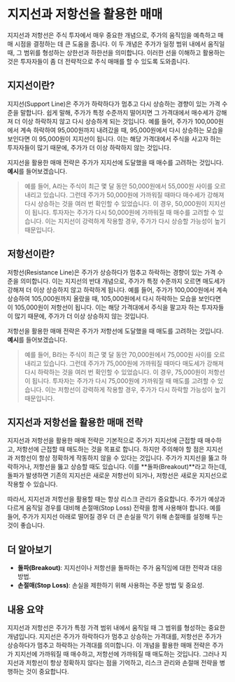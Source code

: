 # 지지선과 저항선을 활용한 매매

지지선과 저항선은 주식 투자에서 매우 중요한 개념으로, 주가의 움직임을 예측하고 매매 시점을 결정하는 데 큰 도움을 줍니다. 이 두 개념은 주가가 일정 범위 내에서 움직일 때, 그 범위를 형성하는 상한선과 하한선을 의미합니다. 이러한 선을 이해하고 활용하는 것은 투자자들이 좀 더 전략적으로 주식 매매를 할 수 있도록 도와줍니다.

## 지지선이란?

지지선(Support Line)은 주가가 하락하다가 멈추고 다시 상승하는 경향이 있는 가격 수준을 말합니다. 쉽게 말해, 주가가 특정 수준까지 떨어지면 그 가격대에서 매수세가 강해져 더 이상 하락하지 않고 다시 상승하게 되는 것입니다. 예를 들어, 주가가 100,000원에서 계속 하락하여 95,000원까지 내려갔을 때, 95,000원에서 다시 상승하는 모습을 보인다면 이 95,000원이 지지선이 됩니다. 이는 해당 가격대에서 주식을 사고자 하는 투자자들이 많기 때문에, 주가가 더 이상 하락하지 않는 것입니다.

지지선을 활용한 매매 전략은 주가가 지지선에 도달했을 때 매수를 고려하는 것입니다. **예시**를 들어보겠습니다.

> 예를 들어, A라는 주식이 최근 몇 달 동안 50,000원에서 55,000원 사이를 오르내리고 있습니다. 그런데 주가가 50,000원에 가까워질 때마다 매수세가 강해져 다시 상승하는 것을 여러 번 확인할 수 있었습니다. 이 경우, 50,000원이 지지선이 됩니다. 투자자는 주가가 다시 50,000원에 가까워질 때 매수를 고려할 수 있습니다. 이는 지지선이 강력하게 작용할 경우, 주가가 다시 상승할 가능성이 높기 때문입니다.

## 저항선이란?

저항선(Resistance Line)은 주가가 상승하다가 멈추고 하락하는 경향이 있는 가격 수준을 의미합니다. 이는 지지선의 반대 개념으로, 주가가 특정 수준까지 오르면 매도세가 강해져 더 이상 상승하지 않고 하락하게 됩니다. 예를 들어, 주가가 100,000원에서 계속 상승하여 105,000원까지 올랐을 때, 105,000원에서 다시 하락하는 모습을 보인다면 이 105,000원이 저항선이 됩니다. 이는 해당 가격대에서 주식을 팔고자 하는 투자자들이 많기 때문에, 주가가 더 이상 상승하지 않는 것입니다.

저항선을 활용한 매매 전략은 주가가 저항선에 도달했을 때 매도를 고려하는 것입니다. **예시**를 들어보겠습니다.

> 예를 들어, B라는 주식이 최근 몇 달 동안 70,000원에서 75,000원 사이를 오르내리고 있습니다. 그런데 주가가 75,000원에 가까워질 때마다 매도세가 강해져 다시 하락하는 것을 여러 번 확인할 수 있었습니다. 이 경우, 75,000원이 저항선이 됩니다. 투자자는 주가가 다시 75,000원에 가까워질 때 매도를 고려할 수 있습니다. 이는 저항선이 강력하게 작용할 경우, 주가가 다시 하락할 가능성이 높기 때문입니다.

## 지지선과 저항선을 활용한 매매 전략

지지선과 저항선을 활용한 매매 전략은 기본적으로 주가가 지지선에 근접할 때 매수하고, 저항선에 근접할 때 매도하는 것을 목표로 합니다. 하지만 주의해야 할 점은 지지선과 저항선이 항상 정확하게 작동하지 않을 수 있다는 것입니다. 주가가 지지선을 뚫고 하락하거나, 저항선을 뚫고 상승할 때도 있습니다. 이를 **돌파(Breakout)**라고 하는데, 돌파가 발생하면 기존의 지지선은 새로운 저항선이 되거나, 저항선은 새로운 지지선으로 작용할 수 있습니다.

따라서, 지지선과 저항선을 활용할 때는 항상 리스크 관리가 중요합니다. 주가가 예상과 다르게 움직일 경우를 대비해 손절매(Stop Loss) 전략을 함께 사용해야 합니다. 예를 들어, 주가가 지지선 아래로 떨어질 경우 더 큰 손실을 막기 위해 손절매를 설정해 두는 것이 좋습니다.

## 더 알아보기

- **돌파(Breakout)**: 지지선이나 저항선을 돌파하는 주가 움직임에 대한 전략과 대응 방법.
- **손절매(Stop Loss)**: 손실을 제한하기 위해 사용하는 주문 방법 및 중요성.

## 내용 요약

지지선과 저항선은 주가가 특정 가격 범위 내에서 움직일 때 그 범위를 형성하는 중요한 개념입니다. 지지선은 주가가 하락하다가 멈추고 상승하는 가격대를, 저항선은 주가가 상승하다가 멈추고 하락하는 가격대를 의미합니다. 이 개념을 활용한 매매 전략은 주가가 지지선에 가까워질 때 매수하고, 저항선에 가까워질 때 매도하는 것입니다. 그러나 지지선과 저항선이 항상 정확하지 않다는 점을 기억하고, 리스크 관리와 손절매 전략을 병행하는 것이 중요합니다.